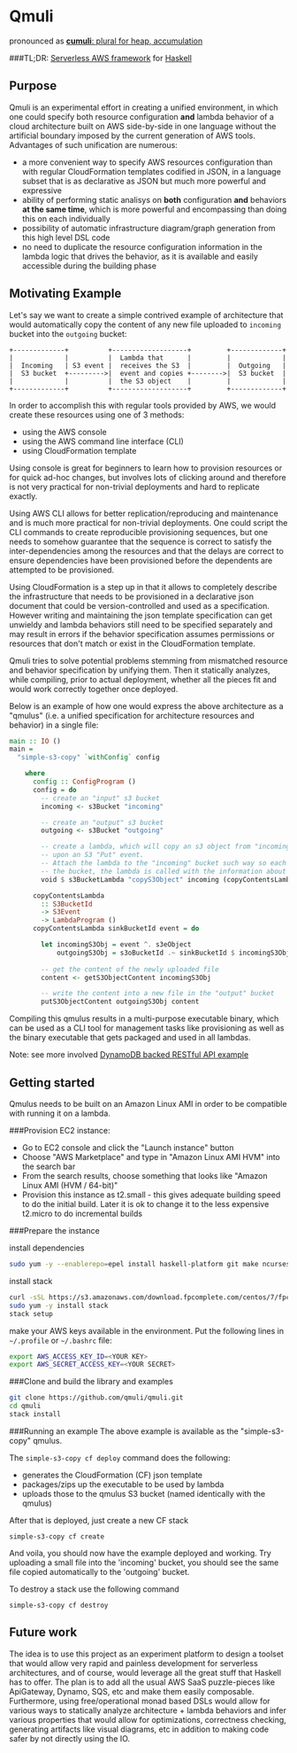 Qmuli 
======
pronounced as [**cumuli**: plural for heap, accumulation](http://www.merriam-webster.com/dictionary/cumuli?pronunciation&lang=en_us&dir=c&file=cumulu02)


###TL;DR: [Serverless AWS framework](https://serverless.com/) for [Haskell](https://www.haskell.org/)


Purpose
-------

Qmuli is an experimental effort in creating a unified environment, in which one could specify both resource configuration **and** lambda 
behavior of a cloud architecture built on AWS side-by-side in one language without the artificial boundary imposed by the current 
generation of AWS tools.
Advantages of such unification are numerous:

* a more convenient way to specify AWS resources configuration than with regular CloudFormation templates codified in JSON, in a language 
subset that is as declarative as JSON but much more powerful and expressive
* ability of performing static analisys on **both** configuration **and** behaviors **at the same time**, which is more powerful and 
encompassing than doing this on each individually
* possibility of automatic infrastructure diagram/graph generation from this high level DSL code
* no need to duplicate the resource configuration information in the lambda logic that drives the behavior, as it is available and easily 
accessible during the building phase


Motivating Example
------------------

Let's say we want to create a simple contrived example of architecture that would automatically copy the content of any new file uploaded 
to `incoming` bucket into the `outgoing` bucket:



    +-------------+          +-------------------+         +-------------+
    |             |          |  Lambda that      |         |             |
    |  Incoming   | S3 event |  receives the S3  |         |  Outgoing   |
    |  S3 bucket  +--------->|  event and copies +-------->|  S3 bucket  |
    |             |          |  the S3 object    |         |             |
    +-------------+          +-------------------+         +-------------+


In order to accomplish this with regular tools provided by AWS, we would create these resources using one of 3 methods:

- using the AWS console
- using the AWS command line interface (CLI)
- using CloudFormation template

Using console is great for beginners to learn how to provision resources or for quick ad-hoc changes, but involves lots of clicking around
and therefore is not very practical for non-trivial deployments and hard to replicate exactly.

Using AWS CLI allows for better replication/reproducing and maintenance and is much more practical for non-trivial deployments. One could
script the CLI commands to create reproducible provisioning sequences, but one needs to somehow guarantee that the sequence is correct to
satisfy the inter-dependencies among the resources and that the delays are correct to ensure dependencies have been provisioned before
the dependents are attempted to be provisioned.

Using CloudFormation is a step up in that it allows to completely describe the infrastructure that needs to be provisioned in a declarative
json document that could be version-controlled and used as a specification. However writing and maintaining the json template specification
can get unwieldy and lambda behaviors still need to be specified separately and may result in errors if the behavior specification assumes
permissions or resources that don't match or exist in the CloudFormation template.

Qmuli tries to solve potential problems stemming from mismatched resource and behavior specification by unifying them. Then it statically
analyzes, while compiling, prior to actual deployment, whether all the pieces fit and would work correctly together once deployed.

Below is an example of how one would express the above architecture as a "qmulus" (i.e. a unified specification for architecture resources
and behavior) in a single file:

```haskell
main :: IO ()
main =
  "simple-s3-copy" `withConfig` config

    where
      config :: ConfigProgram ()
      config = do
        -- create an "input" s3 bucket
        incoming <- s3Bucket "incoming"

        -- create an "output" s3 bucket
        outgoing <- s3Bucket "outgoing"

        -- create a lambda, which will copy an s3 object from "incoming" to "outgoing" buckets
        -- upon an S3 "Put" event.
        -- Attach the lambda to the "incoming" bucket such way so each time a file is uploaded to
        -- the bucket, the lambda is called with the information about the newly uploaded file.
        void $ s3BucketLambda "copyS3Object" incoming (copyContentsLambda outgoing)

      copyContentsLambda
        :: S3BucketId
        -> S3Event
        -> LambdaProgram ()
      copyContentsLambda sinkBucketId event = do

        let incomingS3Obj = event ^. s3eObject
            outgoingS3Obj = s3oBucketId .~ sinkBucketId $ incomingS3Obj
            
        -- get the content of the newly uploaded file
        content <- getS3ObjectContent incomingS3Obj

        -- write the content into a new file in the "output" bucket
        putS3ObjectContent outgoingS3Obj content
```

Compiling this qmulus results in a multi-purpose executable binary, which can be used as a CLI tool for management tasks like provisioning
as well as the binary executable that gets packaged and used in all lambdas.

Note: see more involved [DynamoDB backed RESTful API example](https://github.com/qmuli/qmuli/blob/master/examples/apigw-lambda-dynamodb/src/Main.hs)

Getting started
---------------

Qmulus needs to be built on an Amazon Linux AMI in order to be compatible with running it on a lambda.

###Provision EC2 instance:

- Go to EC2 console and click the "Launch instance" button
- Choose "AWS Marketplace" and type in "Amazon Linux AMI HVM" into the search bar
- From the search results, choose something that looks like "Amazon Linux AMI (HVM / 64-bit)"
- Provision this instance as t2.small - this gives adequate building speed to do the initial build. Later it is ok to change it to the less 
expensive t2.micro to do incremental builds


###Prepare the instance

install dependencies
```sh
sudo yum -y --enablerepo=epel install haskell-platform git make ncurses-devel patch gcc-c++
```

install stack
```sh
curl -sSL https://s3.amazonaws.com/download.fpcomplete.com/centos/7/fpco.repo | sudo tee /etc/yum.repos.d/fpco.repo
sudo yum -y install stack
stack setup
```

make your AWS keys available in the environment. Put the following lines in `~/.profile` or `~/.bashrc` file:
```sh
export AWS_ACCESS_KEY_ID=<YOUR KEY>
export AWS_SECRET_ACCESS_KEY=<YOUR SECRET>
```

###Clone and build the library and examples
```sh
git clone https://github.com/qmuli/qmuli.git
cd qmuli
stack install
```

###Running an example
The above example is available as the "simple-s3-copy" qmulus.

The `simple-s3-copy cf deploy` command does the following:

- generates the CloudFormation (CF) json template
- packages/zips up the executable to be used by lambda
- uploads those to the qmulus S3 bucket (named identically with the qmulus)

After that is deployed, just create a new CF stack

`simple-s3-copy cf create`

And voila, you should now have the example deployed and working.
Try uploading a small file into the 'incoming' bucket, you should see the same file copied automatically to the 'outgoing' bucket.

To destroy a stack use the following command

`simple-s3-copy cf destroy`


Future work
-----------

The idea is to use this project as an experiment platform to design a toolset that would allow very rapid and painless development for 
serverless architectures, and of course, would leverage all the great stuff that Haskell has to offer. The plan is to add all the usual 
AWS SaaS puzzle-pieces like ApiGateway, Dynamo, SQS, etc and make them easily composable. Furthermore, using free/operational monad based 
DSLs would allow for various ways to statically analyze architecture + lambda behaviors and infer various properties that would allow for 
optimizations, correctness checking, generating artifacts like visual diagrams, etc in addition to making code safer by not directly using 
the IO.



